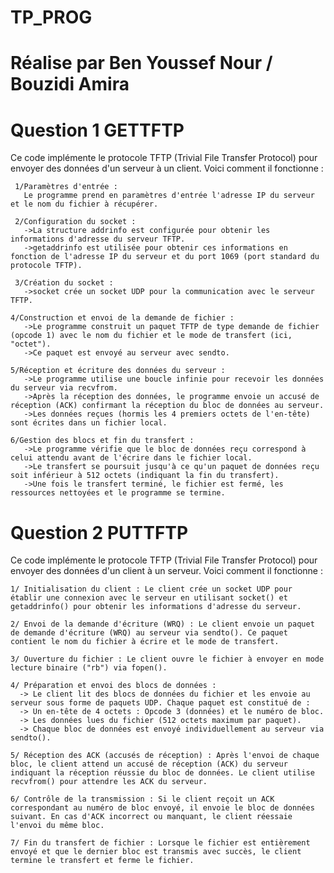 # TP_PROG
# Réalise par Ben Youssef Nour / Bouzidi Amira

# Question 1 GETTFTP
Ce code implémente le protocole TFTP (Trivial File Transfer Protocol) pour envoyer des données d'un serveur à un client. Voici comment il fonctionne :

     1/Paramètres d'entrée :
       Le programme prend en paramètres d'entrée l'adresse IP du serveur et le nom du fichier à récupérer.

     2/Configuration du socket :
       ->La structure addrinfo est configurée pour obtenir les informations d'adresse du serveur TFTP.
       ->getaddrinfo est utilisée pour obtenir ces informations en fonction de l'adresse IP du serveur et du port 1069 (port standard du protocole TFTP).

     3/Création du socket :
       ->socket crée un socket UDP pour la communication avec le serveur TFTP.

    4/Construction et envoi de la demande de fichier :
       ->Le programme construit un paquet TFTP de type demande de fichier (opcode 1) avec le nom du fichier et le mode de transfert (ici, "octet").
       ->Ce paquet est envoyé au serveur avec sendto.

    5/Réception et écriture des données du serveur :
       ->Le programme utilise une boucle infinie pour recevoir les données du serveur via recvfrom.
       ->Après la réception des données, le programme envoie un accusé de réception (ACK) confirmant la réception du bloc de données au serveur.
       ->Les données reçues (hormis les 4 premiers octets de l'en-tête) sont écrites dans un fichier local.

    6/Gestion des blocs et fin du transfert :
       ->Le programme vérifie que le bloc de données reçu correspond à celui attendu avant de l'écrire dans le fichier local.
       ->Le transfert se poursuit jusqu'à ce qu'un paquet de données reçu soit inférieur à 512 octets (indiquant la fin du transfert).
       ->Une fois le transfert terminé, le fichier est fermé, les ressources nettoyées et le programme se termine.
# Question 2 PUTTFTP
Ce code implémente le protocole TFTP (Trivial File Transfer Protocol) pour envoyer des données d'un client à un serveur. Voici comment il fonctionne :

    1/ Initialisation du client : Le client crée un socket UDP pour établir une connexion avec le serveur en utilisant socket() et getaddrinfo() pour obtenir les informations d'adresse du serveur.

    2/ Envoi de la demande d'écriture (WRQ) : Le client envoie un paquet de demande d'écriture (WRQ) au serveur via sendto(). Ce paquet contient le nom du fichier à écrire et le mode de transfert.

    3/ Ouverture du fichier : Le client ouvre le fichier à envoyer en mode lecture binaire ("rb") via fopen().

    4/ Préparation et envoi des blocs de données :
      -> Le client lit des blocs de données du fichier et les envoie au serveur sous forme de paquets UDP. Chaque paquet est constitué de :
      -> Un en-tête de 4 octets : Opcode 3 (données) et le numéro de bloc.
      -> Les données lues du fichier (512 octets maximum par paquet).
      -> Chaque bloc de données est envoyé individuellement au serveur via sendto().

    5/ Réception des ACK (accusés de réception) : Après l'envoi de chaque bloc, le client attend un accusé de réception (ACK) du serveur indiquant la réception réussie du bloc de données. Le client utilise recvfrom() pour attendre les ACK du serveur.

    6/ Contrôle de la transmission : Si le client reçoit un ACK correspondant au numéro de bloc envoyé, il envoie le bloc de données suivant. En cas d'ACK incorrect ou manquant, le client réessaie l'envoi du même bloc.

    7/ Fin du transfert de fichier : Lorsque le fichier est entièrement envoyé et que le dernier bloc est transmis avec succès, le client termine le transfert et ferme le fichier.
